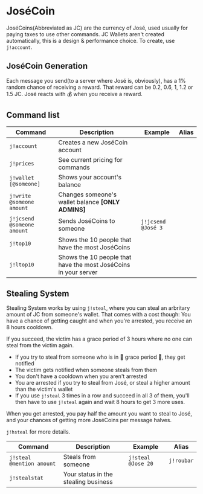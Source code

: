 # JoséCoin

JoséCoins(Abbreviated as JC) are the currency of José, used usually for paying taxes to use other commands.
JC Wallets aren't created automatically, this is a design & performance choice. To create, use `j!account`.

## JoséCoin Generation

Each message you send(to a server where José is, obviously), has a 1% random chance of receiving a reward.
That reward can be 0.2, 0.6, 1, 1.2 or 1.5 JC. José reacts with :moneybag: when you receive a reward.

## Command list

Command | Description | Example | Alias
------------- | ------------- | ------------- | -------------
`j!account` | Creates a new JoséCoin account | |
`j!prices` | See current pricing for commands | |
`j!wallet [@someone]` | Shows your account's balance  | |
`j!write @someone amount` | Changes someone's wallet balance **[ONLY ADMINS]** | |
`j!jcsend @someone amount` | Sends JoséCoins to someone | `j!jcsend @José 3` |
`j!top10` | Shows the 10 people that have the most JoséCoins | |
`j!ltop10` | Shows the 10 people that have the most JoséCoins in your server | |

## Stealing System

Stealing System works by using `j!steal`, where you can steal an arbritary amount
of JC from someone's wallet. That comes with a cost though: You have a chance of getting
caught and when you're arrested, you receive an 8 hours cooldown.

If you succeed, the victim has a grace period of 3 hours
where no one can steal from the victim again.

 * If you try to steal from someone who is in :angel: grace period :angel:, they get notified
 * The victim gets notified when someone steals from them
 * You don't have a cooldown when you aren't arrested
 * You are arrested if you try to steal from José, or steal a higher amount than the victim's wallet
 * If you use `j!steal` 3 times in a row and succeed in all 3 of them, you'll then have to use `j!steal` again and wait 8 hours to get 3 more uses.

When you get arrested, you pay half the amount you want to steal to José,
and your chances of getting more JoséCoins per message halves.

`j!hsteal` for more details.

Command | Description | Example | Alias
------------- | ------------- | ------------- | -------------
`j!steal @mention amount` | Steals from someone | `j!steal @Jose 20` | `j!roubar`
`j!stealstat` | Your status in the stealing business | |
